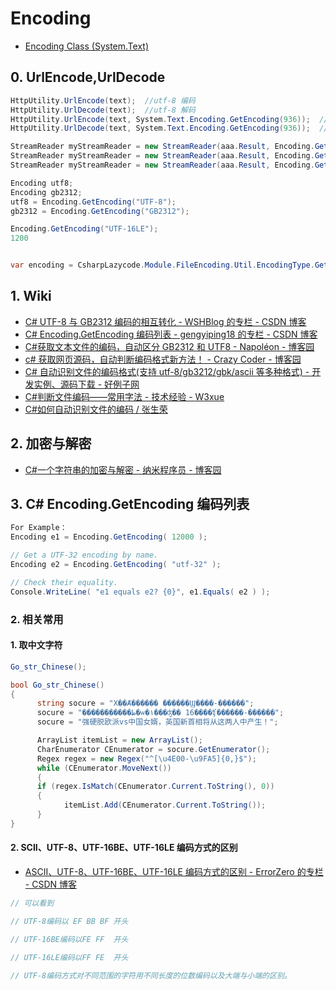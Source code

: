 # Encoding

- [Encoding Class (System.Text)](https://docs.microsoft.com/en-us/dotnet/api/system.text.encoding?view=netframework-4.8)

## 0. UrlEncode,UrlDecode

```c#
HttpUtility.UrlEncode(text);  //utf-8 编码
HttpUtility.UrlDecode(text);  //utf-8 解码
HttpUtility.UrlEncode(text, System.Text.Encoding.GetEncoding(936));  //gb2312编码
HttpUtility.UrlDecode(text, System.Text.Encoding.GetEncoding(936));  //gb2312解码

StreamReader myStreamReader = new StreamReader(aaa.Result, Encoding.GetEncoding("utf-8"));
StreamReader myStreamReader = new StreamReader(aaa.Result, Encoding.GetEncoding(936));
StreamReader myStreamReader = new StreamReader(aaa.Result, Encoding.GetEncoding("GB2312"));

Encoding utf8;
Encoding gb2312;
utf8 = Encoding.GetEncoding("UTF-8");
gb2312 = Encoding.GetEncoding("GB2312");

Encoding.GetEncoding("UTF-16LE");
1200


var encoding = CsharpLazycode.Module.FileEncoding.Util.EncodingType.GetType("E:\\ak.txt");


```

## 1. Wiki

- [C# UTF-8 与 GB2312 编码的相互转化 - WSHBlog 的专栏 - CSDN 博客](https://blog.csdn.net/u014076894/article/details/40382567)
- [C# Encoding.GetEncoding 编码列表 - gengyiping18 的专栏 - CSDN 博客](https://blog.csdn.net/gengyiping18/article/details/77620061)
- [C#获取文本文件的编码，自动区分 GB2312 和 UTF8 - Napol&#233;on - 博客园](https://www.cnblogs.com/guyun/p/4262587.html)
- [c# 获取网页源码，自动判断编码格式新方法！ - Crazy Coder - 博客园](https://www.cnblogs.com/swtseaman/archive/2012/10/04/2711836.html)
- [C# 自动识别文件的编码格式(支持 utf-8/gb3212/gbk/ascii 等多种格式) - 开发实例、源码下载 - 好例子网](https://www.haolizi.net/example/view_975.html)
- [C#判断文件编码——常用字法 - 技术经验 - W3xue](https://www.w3xue.com/exp/article/201811/8093.html)
- [C#如何自动识别文件的编码 / 张生荣](https://www.zhangshengrong.com/p/7B1LeWDawp/)

## 2. 加密与解密

- [C#一个字符串的加密与解密 - 纳米程序员 - 博客园](https://www.cnblogs.com/wifi/articles/2482350.html)

## 3. C# Encoding.GetEncoding 编码列表

```c#
For Example：
Encoding e1 = Encoding.GetEncoding( 12000 );

// Get a UTF-32 encoding by name.
Encoding e2 = Encoding.GetEncoding( "utf-32" );

// Check their equality.
Console.WriteLine( "e1 equals e2? {0}", e1.Equals( e2 ) );
```

### 2. 相关常用

#### 1. 取中文字符

```c#
Go_str_Chinese();

bool Go_str_Chinese()
{
      string socure = "Χ��Ⱥ������ ������Ϣ����-������";
      socure = "������ִ�����ط�ѡ�١���ʤ�� 16����ʧ������-������";
      socure = "强硬脱欧派vs中国女婿，英国新首相将从这两人中产生！";

      ArrayList itemList = new ArrayList();
      CharEnumerator CEnumerator = socure.GetEnumerator();
      Regex regex = new Regex("^[\u4E00-\u9FA5]{0,}$");
      while (CEnumerator.MoveNext())
      {
      if (regex.IsMatch(CEnumerator.Current.ToString(), 0))
      {
            itemList.Add(CEnumerator.Current.ToString());
      }
}

```

#### 2. SCII、UTF-8、UTF-16BE、UTF-16LE 编码方式的区别

- [ASCII、UTF-8、UTF-16BE、UTF-16LE 编码方式的区别 - ErrorZero 的专栏 - CSDN 博客](https://blog.csdn.net/errorzero/article/details/8483344)

```c#
// 可以看到

// UTF-8编码以 EF BB BF 开头

// UTF-16BE编码以FE FF  开头

// UTF-16LE编码以FF FE  开头

// UTF-8编码方式对不同范围的字符用不同长度的位数编码以及大端与小端的区别。
```
